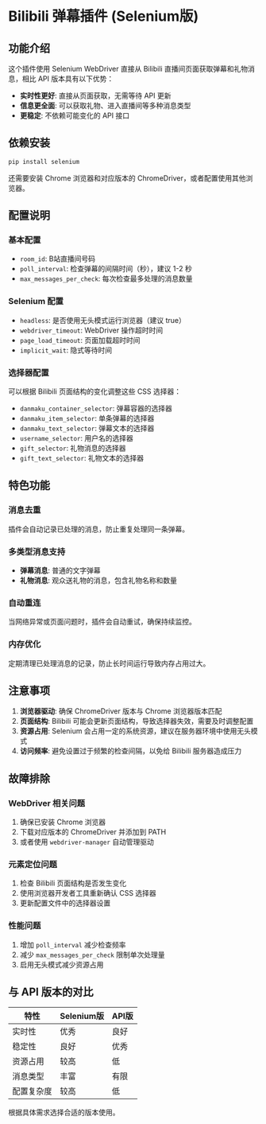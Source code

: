 # Bilibili 弹幕插件 (Selenium版)

## 功能介绍

这个插件使用 Selenium WebDriver 直接从 Bilibili 直播间页面获取弹幕和礼物消息，相比 API 版本具有以下优势：

- **实时性更好**: 直接从页面获取，无需等待 API 更新
- **信息更全面**: 可以获取礼物、进入直播间等多种消息类型
- **更稳定**: 不依赖可能变化的 API 接口

## 依赖安装

```bash
pip install selenium
```

还需要安装 Chrome 浏览器和对应版本的 ChromeDriver，或者配置使用其他浏览器。

## 配置说明

### 基本配置

- `room_id`: B站直播间号码
- `poll_interval`: 检查弹幕的间隔时间（秒），建议 1-2 秒
- `max_messages_per_check`: 每次检查最多处理的消息数量

### Selenium 配置

- `headless`: 是否使用无头模式运行浏览器（建议 true）
- `webdriver_timeout`: WebDriver 操作超时时间
- `page_load_timeout`: 页面加载超时时间
- `implicit_wait`: 隐式等待时间

### 选择器配置

可以根据 Bilibili 页面结构的变化调整这些 CSS 选择器：

- `danmaku_container_selector`: 弹幕容器的选择器
- `danmaku_item_selector`: 单条弹幕的选择器
- `danmaku_text_selector`: 弹幕文本的选择器
- `username_selector`: 用户名的选择器
- `gift_selector`: 礼物消息的选择器
- `gift_text_selector`: 礼物文本的选择器

## 特色功能

### 消息去重

插件会自动记录已处理的消息，防止重复处理同一条弹幕。

### 多类型消息支持

- **弹幕消息**: 普通的文字弹幕
- **礼物消息**: 观众送礼物的消息，包含礼物名称和数量

### 自动重连

当网络异常或页面问题时，插件会自动重试，确保持续监控。

### 内存优化

定期清理已处理消息的记录，防止长时间运行导致内存占用过大。

## 注意事项

1. **浏览器驱动**: 确保 ChromeDriver 版本与 Chrome 浏览器版本匹配
2. **页面结构**: Bilibili 可能会更新页面结构，导致选择器失效，需要及时调整配置
3. **资源占用**: Selenium 会占用一定的系统资源，建议在服务器环境中使用无头模式
4. **访问频率**: 避免设置过于频繁的检查间隔，以免给 Bilibili 服务器造成压力

## 故障排除

### WebDriver 相关问题

1. 确保已安装 Chrome 浏览器
2. 下载对应版本的 ChromeDriver 并添加到 PATH
3. 或者使用 `webdriver-manager` 自动管理驱动

### 元素定位问题

1. 检查 Bilibili 页面结构是否发生变化
2. 使用浏览器开发者工具重新确认 CSS 选择器
3. 更新配置文件中的选择器设置

### 性能问题

1. 增加 `poll_interval` 减少检查频率
2. 减少 `max_messages_per_check` 限制单次处理量
3. 启用无头模式减少资源占用

## 与 API 版本的对比

| 特性       | Selenium版 | API版 |
| ---------- | ---------- | ----- |
| 实时性     | 优秀       | 良好  |
| 稳定性     | 良好       | 优秀  |
| 资源占用   | 较高       | 低    |
| 消息类型   | 丰富       | 有限  |
| 配置复杂度 | 较高       | 低    |

根据具体需求选择合适的版本使用。